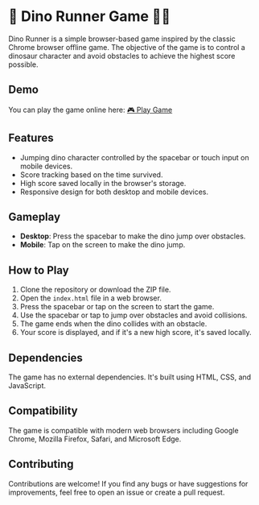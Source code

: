 # 🦕 Dino Runner Game 🏃‍♂️

Dino Runner is a simple browser-based game inspired by the classic Chrome browser offline game. The objective of the game is to control a dinosaur character and avoid obstacles to achieve the highest score possible.

## Demo
You can play the game online here: [🎮 Play Game](https://umeshpatildondaicha.github.io/Dino-Game/)

## Features
- Jumping dino character controlled by the spacebar or touch input on mobile devices.
- Score tracking based on the time survived.
- High score saved locally in the browser's storage.
- Responsive design for both desktop and mobile devices.

## Gameplay
- **Desktop**: Press the spacebar to make the dino jump over obstacles.
- **Mobile**: Tap on the screen to make the dino jump.

## How to Play
1. Clone the repository or download the ZIP file.
2. Open the `index.html` file in a web browser.
3. Press the spacebar or tap on the screen to start the game.
4. Use the spacebar or tap to jump over obstacles and avoid collisions.
5. The game ends when the dino collides with an obstacle.
6. Your score is displayed, and if it's a new high score, it's saved locally.

## Dependencies
The game has no external dependencies. It's built using HTML, CSS, and JavaScript.

## Compatibility
The game is compatible with modern web browsers including Google Chrome, Mozilla Firefox, Safari, and Microsoft Edge.

## Contributing
Contributions are welcome! If you find any bugs or have suggestions for improvements, feel free to open an issue or create a pull request.


